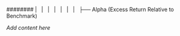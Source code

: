 ######## |   |   |   |   |   |   |   ├── Alpha (Excess Return Relative to Benchmark)

*Add content here*